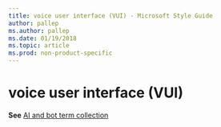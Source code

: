 ```yaml
---
title: voice user interface (VUI) - Microsoft Style Guide
author: pallep
ms.author: pallep
ms.date: 01/19/2018
ms.topic: article
ms.prod: non-product-specific
---
```


# voice user interface (VUI)

**See** [AI and bot term collection](~/a-z-word-list-term-collections/term-collections/ai-bot-terms.md)
